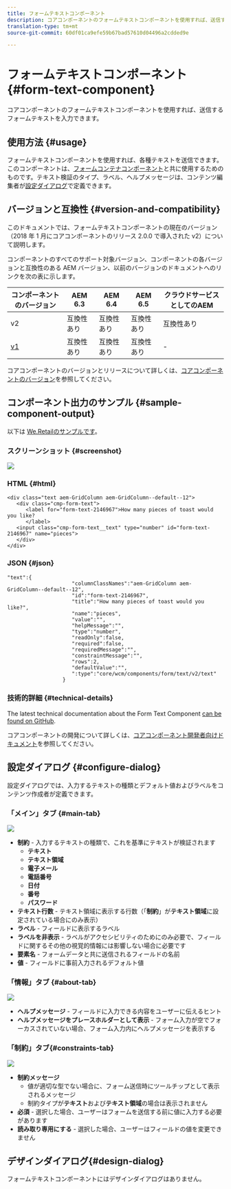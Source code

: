 ```yaml
---
title: フォームテキストコンポーネント
description: コアコンポーネントのフォームテキストコンポーネントを使用すれば、送信するフォームテキストを入力できます。
translation-type: tm+mt
source-git-commit: 60df01ca9efe59b67bad57610d04496a2cdded9e

---
```



# フォームテキストコンポーネント{#form-text-component}

コアコンポーネントのフォームテキストコンポーネントを使用すれば、送信するフォームテキストを入力できます。

## 使用方法 {#usage}

フォームテキストコンポーネントを使用すれば、各種テキストを送信できます。このコンポーネントは、[フォームコンテナコンポーネント](form-container.md)と共に使用するためのものです。テキスト検証のタイプ、ラベル、ヘルプメッセージは、コンテンツ編集者が[設定ダイアログ](#configure-dialog)で定義できます。

## バージョンと互換性 {#version-and-compatibility}

このドキュメントでは、フォームテキストコンポーネントの現在のバージョン（2018 年 1 月にコアコンポーネントのリリース 2.0.0 で導入された v2）について説明します。

コンポーネントのすべてのサポート対象バージョン、コンポーネントの各バージョンと互換性のある AEM バージョン、以前のバージョンのドキュメントへのリンクを次の表に示します。

| コンポーネントのバージョン | AEM 6.3 | AEM 6.4 | AEM 6.5 | クラウドサービスとしてのAEM |
|--- |--- |--- |--- |---|
| v2 | 互換性あり | 互換性あり | 互換性あり | 互換性あり |
| [v1](form-text-v1.md) | 互換性あり | 互換性あり | 互換性あり | - |

コアコンポーネントのバージョンとリリースについて詳しくは、[コアコンポーネントのバージョン](versions.md)を参照してください。

## コンポーネント出力のサンプル {#sample-component-output}

以下は [We.Retailのサンプルです](https://docs.adobe.com/content/help/en/experience-manager-65/developing/bestpractices/we-retail/we-retail.html)。

### スクリーンショット {#screenshot}

![](assets/chlimage_1-22.png)

### HTML {#html}

```
<div class="text aem-GridColumn aem-GridColumn--default--12">
   <div class="cmp-form-text">
      <label for="form-text-2146967">How many pieces of toast would you like?
      </label>
   <input class="cmp-form-text__text" type="number" id="form-text-2146967" name="pieces">
   </div>
</div>
```

### JSON {#json}

```
"text":{  
                     "columnClassNames":"aem-GridColumn aem-GridColumn--default--12",
                     "id":"form-text-2146967",
                     "title":"How many pieces of toast would you like?",
                     "name":"pieces",
                     "value":"",
                     "helpMessage":"",
                     "type":"number",
                     "readOnly":false,
                     "required":false,
                     "requiredMessage":"",
                     "constraintMessage":"",
                     "rows":2,
                     "defaultValue":"",
                     ":type":"core/wcm/components/form/text/v2/text"
                  }
```

### 技術的詳細 {#technical-details}

The latest technical documentation about the Form Text Component [can be found on GitHub](https://adobe.com/go/aem_cmp_tech_form_text_v2).

コアコンポーネントの開発について詳しくは、[コアコンポーネント開発者向けドキュメント](developing.md)を参照してください。

## 設定ダイアログ {#configure-dialog}

設定ダイアログでは、入力するテキストの種類とデフォルト値およびラベルをコンテンツ作成者が定義できます。

### 「メイン」タブ {#main-tab}

![](assets/chlimage_1-23.png)

* **制約** - 入力するテキストの種類で、これを基準にテキストが検証されます
   * **テキスト**
   * **テキスト領域**
   * **電子メール**
   * **電話番号**
   * **日付**
   * **番号**
   * **パスワード**
* **テキスト行数** - テキスト領域に表示する行数（「**制約**」が&#x200B;**テキスト領域**&#x200B;に設定されている場合にのみ表示）
* **ラベル** - フィールドに表示するラベル
* **ラベルを非表示** - ラベルがアクセシビリティのためにのみ必要で、フィールドに関するその他の視覚的情報には影響しない場合に必要です
* **要素名** - フォームデータと共に送信されるフィールドの名前
* **値** - フィールドに事前入力されるデフォルト値

### 「情報」タブ {#about-tab}

![](assets/chlimage_1-24.png)

* **ヘルプメッセージ** - フィールドに入力できる内容をユーザーに伝えるヒント
* **ヘルプメッセージをプレースホルダーとして表示** - フォーム入力が空でフォーカスされていない場合、フォーム入力内にヘルプメッセージを表示する

### 「制約」タブ{#constraints-tab}

![](assets/chlimage_1-25.png)

* **制約メッセージ**
   * 値が適切な型でない場合に、フォーム送信時にツールチップとして表示されるメッセージ
   * 制約タイプが&#x200B;**テキスト**&#x200B;および&#x200B;**テキスト領域**&#x200B;の場合は表示されません
* **必須** - 選択した場合、ユーザーはフォームを送信する前に値に入力する必要があります
* **読み取り専用にする** - 選択した場合、ユーザーはフィールドの値を変更できません

## デザインダイアログ{#design-dialog}

フォームテキストコンポーネントにはデザインダイアログはありません。
